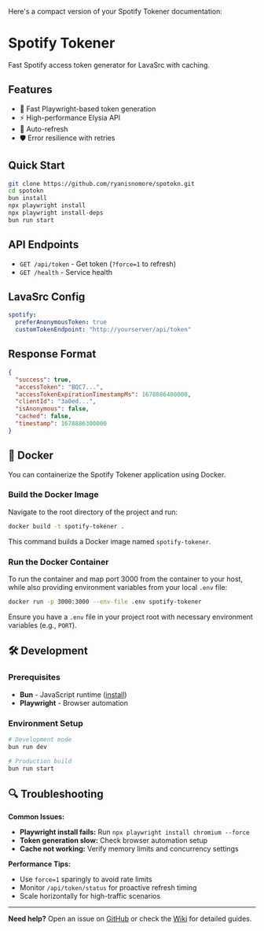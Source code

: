 Here's a compact version of your Spotify Tokener documentation:

# Spotify Tokener

Fast Spotify access token generator for LavaSrc with caching.

## Features
- 🚀 Fast Playwright-based token generation
- ⚡ High-performance Elysia API
- 🔄 Auto-refresh
- 🛡️ Error resilience with retries

## Quick Start
```bash
git clone https://github.com/ryanisnomore/spotokn.git
cd spotokn
bun install
npx playwright install
npx playwright install-deps
bun run start
```

## API Endpoints
- `GET /api/token` - Get token (`?force=1` to refresh)
- `GET /health` - Service health

## LavaSrc Config
```yaml
spotify:
  preferAnonymousToken: true
  customTokenEndpoint: "http://yourserver/api/token"
```

## Response Format
```json
{
  "success": true,
  "accessToken": "BQC7...",
  "accessTokenExpirationTimestampMs": 1678886400000,
  "clientId": "3a0ed...",
  "isAnonymous": false,
  "cached": false,
  "timestamp": 1678886300000
}
```

## 🐳 Docker

You can containerize the Spotify Tokener application using Docker.

### Build the Docker Image
Navigate to the root directory of the project and run:
```bash
docker build -t spotify-tokener .
```
This command builds a Docker image named `spotify-tokener`.

### Run the Docker Container
To run the container and map port 3000 from the container to your host, while also providing environment variables from your local `.env` file:
```bash
docker run -p 3000:3000 --env-file .env spotify-tokener
```
Ensure you have a `.env` file in your project root with necessary environment variables (e.g., `PORT`).

## 🛠️ Development

### Prerequisites
- **Bun** - JavaScript runtime ([install](https://bun.sh))
- **Playwright** - Browser automation

### Environment Setup
```bash
# Development mode
bun run dev

# Production build
bun run start
```

## 🔍 Troubleshooting

**Common Issues:**
- **Playwright install fails:** Run `npx playwright install chromium --force`
- **Token generation slow:** Check browser automation setup
- **Cache not working:** Verify memory limits and concurrency settings

**Performance Tips:**
- Use `force=1` sparingly to avoid rate limits
- Monitor `/api/token/status` for proactive refresh timing
- Scale horizontally for high-traffic scenarios

---

**Need help?** Open an issue on [GitHub](https://github.com/ryanisnomore/spotokn/issues) or check the [Wiki](https://github.com/ryanisnomore/spotokn/wiki) for detailed guides.
